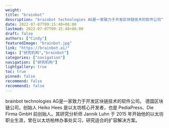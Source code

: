 ```yaml
---
weight: 
title: "brainbot"
description: "brainbot technologies AG是一家致力于开发区块链技术的软件公司"
date: 2022-07-07T09:15:40+08:00
lastmod: 2022-07-07T09:15:40+08:00
draft: false
authors: ["Cindy"]
featuredImage: "brainbot.jpg"
link: "https://brainbot.ai/"
tags: ["研究机构","brainbot"]
categories: ["navigation"]
navigation: ["研究机构"]
lightgallery: true
toc: true
pinned: false
recommend: false
recommend1: false
---
```


brainbot technologies AG是一家致力于开发区块链技术的软件公司。
德国区块链公司，创始人 Heiko Hees 是以太坊核心开发者，也是 PediaPress、Die Firma GmbH 前创始人。其研究分析师 Jannik Luhn 于 2015 年开始他的以太坊职业生涯，曾在以太坊柏林办事处实习，研究适合的扩容解决方案。
